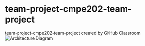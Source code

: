 # team-project-cmpe202-team-project
team-project-cmpe202-team-project created by GitHub Classroom
![Architecture Diagram](https://github.com/gopinathsjsu/team-project-cmpe202-team-project/blob/master/Architecture%20Diagram.jpg)
